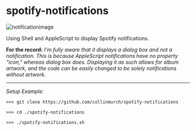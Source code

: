 # spotify-notifications

![notificationimage](https://i.imgur.com/30ffpvg.png)

Using Shell and AppleScript to display Spotify notifications.


**For the record:** *I'm fully aware that it displays a dialog box and not a notification. This is because AppleScript notifications have no property "icon," whereas dialog box does. Displaying it as such allows for album artwork, and the code can be easily changed to be solely notifications without artwork.*


---
*Setup Example:*

```
>>> git clone https://github.com/collinmurch/spotify-notifications

>>> cd ./spotify-notifications

>>> ./spotify-notifications.sh
```
